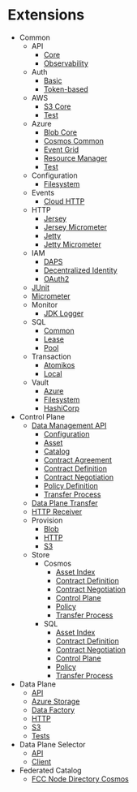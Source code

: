 # Extensions

- Common
    - API
      - [Core](common/api/api-core/)
      - [Observability](common/api/api-observability/)
    - Auth
      - [Basic](common/auth/auth-basic/)
      - [Token-based](common/auth/auth-tokenbased/)
    - AWS
      - [S3 Core](common/aws/aws-s3-core/)
      - [Test](common/aws/aws-s3-test/)
    - Azure
      - [Blob Core](common/azure/blob-core/)
      - [Cosmos Common](common/azure/cosmos-common/)
      - [Event Grid](common/azure/azure-eventgrid/)
      - [Resource Manager](common/azure/azure-resource-manager/)
      - [Test](common/azure/azure-test/)
    - Configuration
      - [Filesystem](common/configuration/filesystem-configuration/)
    - Events
      - [Cloud HTTP](common/events/cloudevents-http/)
    - HTTP
      - [Jersey](common/http/jersey-core/)
      - [Jersey Micrometer](common/http/jersey-micrometer/)
      - [Jetty](common/http/jetty/)
      - [Jetty Micrometer](common/http/jetty-micrometer/)
    - IAM
      - [DAPS](common/iam/oauth2/daps/)
      - [Decentralized Identity](common/iam/decentralized-identity/)
      - [OAuth2](common/iam/oauth2/oauth2-core/)
    - [JUnit](common/junit/)
    - [Micrometer](common/micrometer/micrometer-core/)
    - Monitor
      - [JDK Logger](common/monitor/jdk-logger-monitor/)
    - SQL
      - [Common](common/sql/common-sql/)
      - [Lease](common/sql/lease-sql/)
      - [Pool](common/sql/pool/)
    - Transaction
      - [Atomikos](common/transaction/transaction-atomikos/)
      - [Local](common/transaction/transaction-local/)
    - Vault
      - [Azure](common/vault/azure-vault/)
      - [Filesystem](common/vault/filesystem-vault/)
      - [HashiCorp](common/vault/hashicorp-vault/)
- Control Plane
  - [Data Management API](control-plane/api/data-management/)
    - [Configuration](control-plane/api/data-management/api-configuration/)
    - [Asset](control-plane/api/data-management/asset-api/)
    - [Catalog](control-plane/api/data-management/catalog-api/)
    - [Contract Agreement](control-plane/api/data-management/contractagreement-api/)
    - [Contract Definition](control-plane/api/data-management/contractdefinition-api/)
    - [Contract Negotiation](control-plane/api/data-management/contractnegotiation-api/)
    - [Policy Definition](control-plane/api/data-management/policydefinition-api/)
    - [Transfer Process](control-plane/api/data-management/transferprocess-api/)
  - [Data Plane Transfer](control-plane/data-plane-transfer/)
  - [HTTP Receiver](control-plane/http-receiver/)
  - Provision
    - [Blob](control-plane/provision/blob-provision/)
    - [HTTP](control-plane/provision/http-provisioner/)
    - [S3](control-plane/provision/s3-provision/)
  - Store
    - Cosmos
      - [Asset Index](control-plane/store/cosmos/assetindex-cosmos/)
      - [Contract Definition](control-plane/store/cosmos/contract-definition-store-cosmos/)
      - [Contract Negotiation](control-plane/store/cosmos/contract-negotiation-store-cosmos/)
      - [Control Plane](control-plane/store/cosmos/control-plane-cosmos/)
      - [Policy](control-plane/store/cosmos/policy-store-cosmos/)
      - [Transfer Process](control-plane/store/cosmos/transfer-process-store-cosmos/)
    - SQL
        - [Asset Index](control-plane/store/sql/asset-index-sql/)
        - [Contract Definition](control-plane/store/sql/contract-definition-store-sql/)
        - [Contract Negotiation](control-plane/store/sql/contract-negotiation-store-sql/)
        - [Control Plane](control-plane/store/sql/control-plane-sql/)
        - [Policy](control-plane/store/sql/policy-store-sql/)
        - [Transfer Process](control-plane/store/sql/transfer-process-store-sql/)
- Data Plane
  - [API](data-plane/data-plane-api/)
  - [Azure Storage](data-plane/data-plane-azure-storage/)
  - [Data Factory](data-plane/data-plane-azure-data-factory/)
  - [HTTP](data-plane/data-plane-http/)
  - [S3](data-plane/data-plane-aws-s3/)
  - [Tests](data-plane/integration-tests/)
- Data Plane Selector
  - [API](data-plane-selector/data-plane-selector-api/)
  - [Client](data-plane-selector/data-plane-selector-client/)
- Federated Catalog
  - [FCC Node Directory Cosmos](federated-catalog/store/fcc-node-directory-cosmos/)